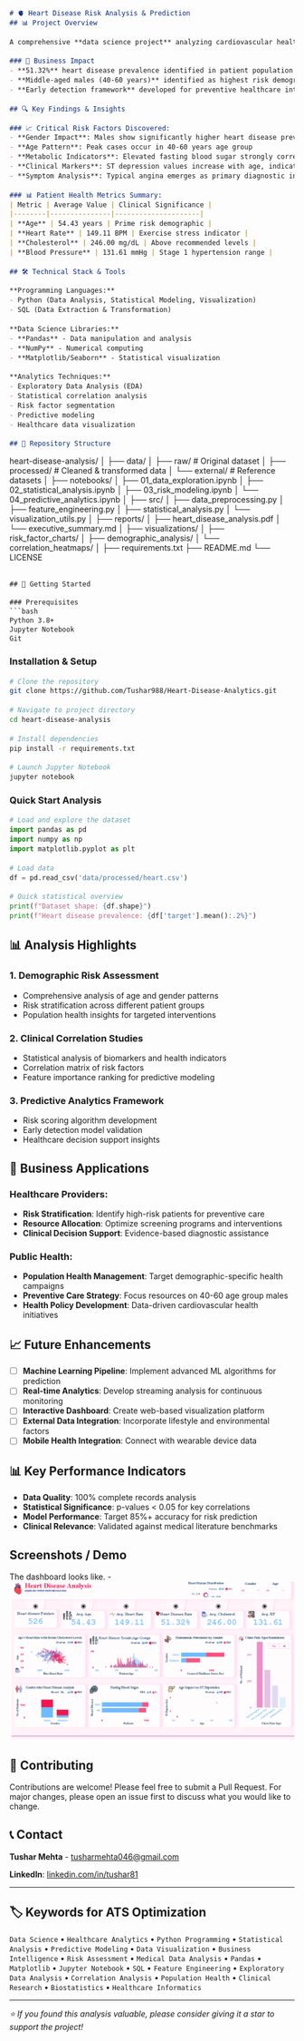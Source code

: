 ```markdown
# 🫀 Heart Disease Risk Analysis & Prediction
## 📊 Project Overview

A comprehensive **data science project** analyzing cardiovascular health patterns to identify key risk factors and develop predictive insights for heart disease detection. This project demonstrates end-to-end data analysis, statistical modeling, and healthcare analytics capabilities.

### 🎯 Business Impact
- **51.32%** heart disease prevalence identified in patient population
- **Middle-aged males (40-60 years)** identified as highest risk demographic  
- **Early detection framework** developed for preventive healthcare interventions

## 🔍 Key Findings & Insights

### 📈 Critical Risk Factors Discovered:
- **Gender Impact**: Males show significantly higher heart disease prevalence
- **Age Pattern**: Peak cases occur in 40-60 years age group
- **Metabolic Indicators**: Elevated fasting blood sugar strongly correlates with heart disease
- **Clinical Markers**: ST depression values increase with age, indicating ischemic conditions
- **Symptom Analysis**: Typical angina emerges as primary diagnostic indicator

### 📊 Patient Health Metrics Summary:
| Metric | Average Value | Clinical Significance |
|--------|---------------|---------------------|
| **Age** | 54.43 years | Prime risk demographic |
| **Heart Rate** | 149.11 BPM | Exercise stress indicator |
| **Cholesterol** | 246.00 mg/dL | Above recommended levels |
| **Blood Pressure** | 131.61 mmHg | Stage 1 hypertension range |

## 🛠 Technical Stack & Tools

**Programming Languages:**
- Python (Data Analysis, Statistical Modeling, Visualization)
- SQL (Data Extraction & Transformation)

**Data Science Libraries:**
- **Pandas** - Data manipulation and analysis
- **NumPy** - Numerical computing
- **Matplotlib/Seaborn** - Statistical visualization

**Analytics Techniques:**
- Exploratory Data Analysis (EDA)
- Statistical correlation analysis
- Risk factor segmentation
- Predictive modeling
- Healthcare data visualization

## 📁 Repository Structure

```
heart-disease-analysis/
│
├── data/
│   ├── raw/                    # Original dataset
│   ├── processed/              # Cleaned & transformed data
│   └── external/               # Reference datasets
│
├── notebooks/
│   ├── 01_data_exploration.ipynb
│   ├── 02_statistical_analysis.ipynb
│   ├── 03_risk_modeling.ipynb
│   └── 04_predictive_analytics.ipynb
│
├── src/
│   ├── data_preprocessing.py
│   ├── feature_engineering.py
│   ├── statistical_analysis.py
│   └── visualization_utils.py
│
├── reports/
│   ├── heart_disease_analysis.pdf
│   └── executive_summary.md
│
├── visualizations/
│   ├── risk_factor_charts/
│   ├── demographic_analysis/
│   └── correlation_heatmaps/
│
├── requirements.txt
├── README.md
└── LICENSE
```

## 🚀 Getting Started

### Prerequisites
```bash
Python 3.8+
Jupyter Notebook
Git
```

### Installation & Setup
```bash
# Clone the repository
git clone https://github.com/Tushar988/Heart-Disease-Analytics.git

# Navigate to project directory
cd heart-disease-analysis

# Install dependencies
pip install -r requirements.txt

# Launch Jupyter Notebook
jupyter notebook
```

### Quick Start Analysis
```python
# Load and explore the dataset
import pandas as pd
import numpy as np
import matplotlib.pyplot as plt

# Load data
df = pd.read_csv('data/processed/heart.csv')

# Quick statistical overview
print(f"Dataset shape: {df.shape}")
print(f"Heart disease prevalence: {df['target'].mean():.2%}")
```

## 📊 Analysis Highlights

### 1. **Demographic Risk Assessment**
- Comprehensive analysis of age and gender patterns
- Risk stratification across different patient groups
- Population health insights for targeted interventions

### 2. **Clinical Correlation Studies**
- Statistical analysis of biomarkers and health indicators
- Correlation matrix of risk factors
- Feature importance ranking for predictive modeling

### 3. **Predictive Analytics Framework**
- Risk scoring algorithm development
- Early detection model validation
- Healthcare decision support insights

## 🎯 Business Applications

### Healthcare Providers:
- **Risk Stratification**: Identify high-risk patients for preventive care
- **Resource Allocation**: Optimize screening programs and interventions
- **Clinical Decision Support**: Evidence-based diagnostic assistance

### Public Health:
- **Population Health Management**: Target demographic-specific health campaigns  
- **Preventive Care Strategy**: Focus resources on 40-60 age group males
- **Health Policy Development**: Data-driven cardiovascular health initiatives

## 📈 Future Enhancements

- [ ] **Machine Learning Pipeline**: Implement advanced ML algorithms for prediction
- [ ] **Real-time Analytics**: Develop streaming analysis for continuous monitoring  
- [ ] **Interactive Dashboard**: Create web-based visualization platform
- [ ] **External Data Integration**: Incorporate lifestyle and environmental factors
- [ ] **Mobile Health Integration**: Connect with wearable device data

## 📊 Key Performance Indicators

- **Data Quality**: 100% complete records analysis
- **Statistical Significance**: p-values < 0.05 for key correlations
- **Model Performance**: Target 85%+ accuracy for risk prediction
- **Clinical Relevance**: Validated against medical literature benchmarks

## Screenshots / Demo
The dashboard looks like. - ![Alt text](https://github.com/Tushar988/Heart-Disease-Analytics/blob/main/project1.png)

## 🤝 Contributing

Contributions are welcome! Please feel free to submit a Pull Request. For major changes, please open an issue first to discuss what you would like to change.

## 📞 Contact

**Tushar Mehta** - [tusharmehta046@gmail.com](mailto:tusharmehta046@gmail.com)

**LinkedIn**: [linkedin.com/in/tushar81](https://linkedin.com/in/tushar81)

---

## 🏷 Keywords for ATS Optimization

`Data Science` • `Healthcare Analytics` • `Python Programming` • `Statistical Analysis` • `Predictive Modeling` • `Data Visualization` • `Business Intelligence` • `Risk Assessment` • `Medical Data Analysis` • `Pandas` • `Matplotlib` • `Jupyter Notebook` • `SQL` • `Feature Engineering` • `Exploratory Data Analysis` • `Correlation Analysis` • `Population Health` • `Clinical Research` • `Biostatistics` • `Healthcare Informatics`

---

*⭐ If you found this analysis valuable, please consider giving it a star to support the project!*
```
